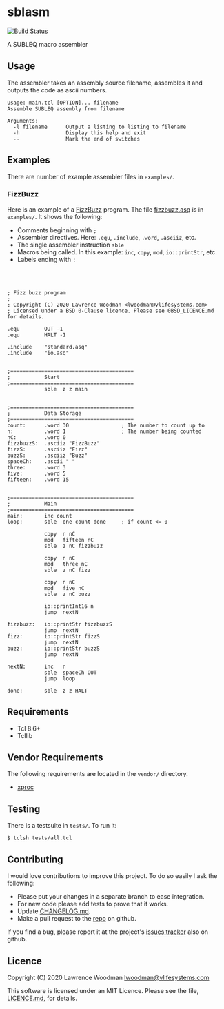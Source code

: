 sblasm
======

[![Build Status](https://travis-ci.org/lawrencewoodman/sblasm.svg?branch=master)](https://travis-ci.org/lawrencewoodman/sblasm)

A SUBLEQ macro assembler

Usage
-----
The assembler takes an assembly source filename, assembles it and
outputs the code as ascii numbers.

    Usage: main.tcl [OPTION]... filename
    Assemble SUBLEQ assembly from filename

    Arguments:
      -l filename      Output a listing to listing to filename
      -h               Display this help and exit
      --               Mark the end of switches

Examples
--------
There are number of example assembler files in `examples/`.

### FizzBuzz
Here is an example of a [FizzBuzz](https://en.wikipedia.org/wiki/Fizz_buzz) program.  The file [fizzbuzz.asq](https://github.com/lawrencewoodman/sblasm/blob/master/examples/fizzbuzz.asq) is in `examples/`.  It shows the following:

* Comments beginning with `;`
* Assembler directives.  Here: `.equ`, `.include`, `.word`, `.asciiz`, etc.
* The single assembler instruction `sble`
* Macros being called.  In this example: `inc`, `copy`, `mod`, `io::printStr`, etc.
* Labels ending with `:`

<br /><br />

```
; Fizz buzz program
;
; Copyright (C) 2020 Lawrence Woodman <lwoodman@vlifesystems.com>
; Licensed under a BSD 0-Clause licence. Please see 0BSD_LICENCE.md for details.

.equ        OUT -1
.equ        HALT -1

.include    "standard.asq"
.include    "io.asq"


;========================================
;           Start
;========================================
            sble  z z main


;========================================
;           Data Storage
;========================================
count:      .word 30                 ; The number to count up to
n:          .word 1                  ; The number being counted
nC:         .word 0
fizzbuzzS:  .asciiz "FizzBuzz"
fizzS:      .asciiz "Fizz"
buzzS:      .asciiz "Buzz"
spaceCh:    .ascii " "
three:      .word 3
five:       .word 5
fifteen:    .word 15


;========================================
;           Main
;========================================
main:       inc count
loop:       sble  one count done     ; if count <= 0

            copy  n nC
            mod   fifteen nC
            sble  z nC fizzbuzz

            copy  n nC
            mod   three nC
            sble  z nC fizz

            copy  n nC
            mod   five nC
            sble  z nC buzz

            io::printInt16 n
            jump  nextN

fizzbuzz:   io::printStr fizzbuzzS
            jump  nextN
fizz:       io::printStr fizzS
            jump  nextN
buzz:       io::printStr buzzS
            jump  nextN

nextN:      inc   n
            sble  spaceCh OUT
            jump  loop

done:       sble  z z HALT
```


Requirements
------------
*  Tcl 8.6+
*  Tcllib


Vendor Requirements
-------------------
The following requirements are located in the `vendor/` directory.

*  [xproc](https://github.com/lawrencewoodman/xproc_tcl)


Testing
-------
There is a testsuite in `tests/`.  To run it:

    $ tclsh tests/all.tcl


Contributing
------------
I would love contributions to improve this project.  To do so easily I ask the following:

  * Please put your changes in a separate branch to ease integration.
  * For new code please add tests to prove that it works.
  * Update [CHANGELOG.md](https://github.com/lawrencewoodman/sblasm/blob/master/CHANGELOG.md).
  * Make a pull request to the [repo](https://github.com/lawrencewoodman/sblasm) on github.

If you find a bug, please report it at the project's [issues tracker](https://github.com/lawrencewoodman/sblasm/issues) also on github.


Licence
-------
Copyright (C) 2020 Lawrence Woodman <lwoodman@vlifesystems.com>

This software is licensed under an MIT Licence.  Please see the file, [LICENCE.md](https://github.com/lawrencewoodman/sblasm/blob/master/LICENCE.md), for details.
